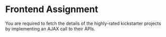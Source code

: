 # Frontend Assignment



You are required to fetch the details of the highly-rated kickstarter projects by implementing an AJAX call to their APIs.
